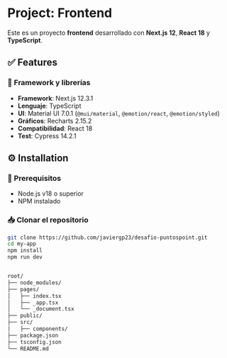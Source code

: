 # Project: Frontend

Este es un proyecto **frontend** desarrollado con **Next.js 12**, **React 18** y **TypeScript**.

## ✅ Features

### 🧱 Framework y librerías
- **Framework**: Next.js 12.3.1
- **Lenguaje**: TypeScript
- **UI**: Material UI 7.0.1 (`@mui/material`, `@emotion/react`, `@emotion/styled`)
- **Gráficos**: Recharts 2.15.2
- **Compatibilidad**: React 18
- **Test**: Cypress 14.2.1

## ⚙️ Installation

### 📌 Prerequisitos
- Node.js v18 o superior
- NPM instalado

### 📥 Clonar el repositorio

```bash
git clone https://github.com/javiergp23/desafio-puntospoint.git
cd my-app
npm install
npm run dev


root/
├── node_modules/
├── pages/
│   ├── index.tsx
│   ├── _app.tsx
│   └── _document.tsx
├── public/
├── src/
│   ├── components/
├── package.json
├── tsconfig.json
└── README.md
